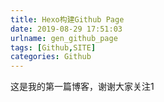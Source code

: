 ```yaml
---
title: Hexo构建Github Page
date: 2019-08-29 17:51:03
urlname: gen_github_page
tags: [Github,SITE]
categories: Github
---
```


这是我的第一篇博客，谢谢大家关注1